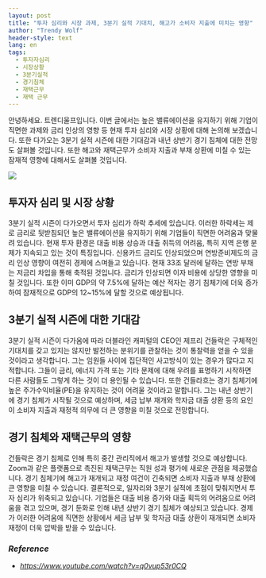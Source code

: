 ```yaml
---
layout: post
title: "투자 심리와 시장 과제, 3분기 실적 기대치, 해고가 소비자 지출에 미치는 영향"
author: "Trendy Wolf"
header-style: text
lang: en
tags:
  - 투자자심리
  - 시장상황
  - 3분기실적
  - 경기침체
  - 재택근무
  - 재택 근무
---
```


안녕하세요. 트렌디울프입니다. 이번 글에서는 높은 밸류에이션을 유지하기 위해 기업이 직면한 과제와 금리 인상의 영향 등 현재 투자 심리와 시장 상황에 대해 논의해 보겠습니다. 또한 다가오는 3분기 실적 시즌에 대한 기대감과 내년 상반기 경기 침체에 대한 전망도 살펴볼 것입니다. 또한 해고와 재택근무가 소비자 지출과 부채 상환에 미칠 수 있는 잠재적 영향에 대해서도 살펴볼 것입니다.

<img
    src="https://i.ytimg.com/vi/q0vup53r0CQ/hqdefault.jpg"
/>


## 투자자 심리 및 시장 상황
3분기 실적 시즌이 다가오면서 투자 심리가 하락 추세에 있습니다. 이러한 하락세는 제로 금리로 뒷받침되던 높은 밸류에이션을 유지하기 위해 기업들이 직면한 어려움과 맞물려 있습니다. 현재 투자 환경은 대출 비용 상승과 대출 취득의 어려움, 특히 지역 은행 문제가 지속되고 있는 것이 특징입니다. 신용카드 금리도 인상되었으며 연방준비제도의 금리 인상 영향이 여전히 경제에 스며들고 있습니다. 현재 33조 달러에 달하는 연방 부채는 저금리 차입을 통해 축적된 것입니다. 금리가 인상되면 이자 비용에 상당한 영향을 미칠 것입니다. 또한 이미 GDP의 약 7.5%에 달하는 예산 적자는 경기 침체기에 더욱 증가하여 잠재적으로 GDP의 12~15%에 달할 것으로 예상됩니다.

## 3분기 실적 시즌에 대한 기대감
3분기 실적 시즌이 다가옴에 따라 더블라인 캐피털의 CEO인 제프리 건들락은 구체적인 기대치를 갖고 있지는 않지만 발전하는 분위기를 관찰하는 것이 통찰력을 얻을 수 있을 것이라고 생각합니다. 그는 임원들 사이에 집단적인 사고방식이 있는 경우가 많다고 지적합니다. 그들이 금리, 에너지 가격 또는 기타 문제에 대해 우려를 표명하기 시작하면 다른 사람들도 그렇게 하는 것이 더 용인될 수 있습니다. 또한 건들라흐는 경기 침체기에 높은 주가수익비율(PE)을 유지하는 것이 어려울 것이라고 말합니다. 그는 내년 상반기에 경기 침체가 시작될 것으로 예상하며, 세금 납부 재개와 학자금 대출 상환 등의 요인이 소비자 지출과 재정적 의무에 더 큰 영향을 미칠 것으로 전망합니다.

## 경기 침체와 재택근무의 영향
건들락은 경기 침체로 인해 특히 중간 관리직에서 해고가 발생할 것으로 예상합니다. Zoom과 같은 플랫폼으로 촉진된 재택근무는 직원 성과 평가에 새로운 관점을 제공했습니다. 경기 침체기에 해고가 재개되고 재정 여건이 긴축되면 소비자 지출과 부채 상환에 큰 영향을 미칠 수 있습니다. 결론적으로, 일자리와 3분기 실적에 초점이 맞춰지면서 투자 심리가 위축되고 있습니다. 기업들은 대출 비용 증가와 대출 획득의 어려움으로 어려움을 겪고 있으며, 경기 둔화로 인해 내년 상반기 경기 침체가 예상되고 있습니다. 경제가 이러한 어려움에 직면한 상황에서 세금 납부 및 학자금 대출 상환이 재개되면 소비자 재정이 더욱 압박을 받을 수 있습니다.


### _Reference_
- _https://www.youtube.com/watch?v=q0vup53r0CQ_

